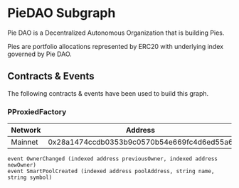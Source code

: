 # PieDAO Subgraph

Pie DAO is a Decentralized Autonomous Organization that is building Pies.

Pies are portfolio allocations represented by ERC20 with underlying index governed by Pie DAO.

## Contracts & Events

The following contracts & events have been used to build this graph.

### PProxiedFactory
| Network | Address                                    |
|---------|--------------------------------------------|
| Mainnet | 0x28a1474ccdb0353b9c0570b54e669fc4d6ed55a6 |

```
event OwnerChanged (indexed address previousOwner, indexed address newOwner)
event SmartPoolCreated (indexed address poolAddress, string name, string symbol)
```
